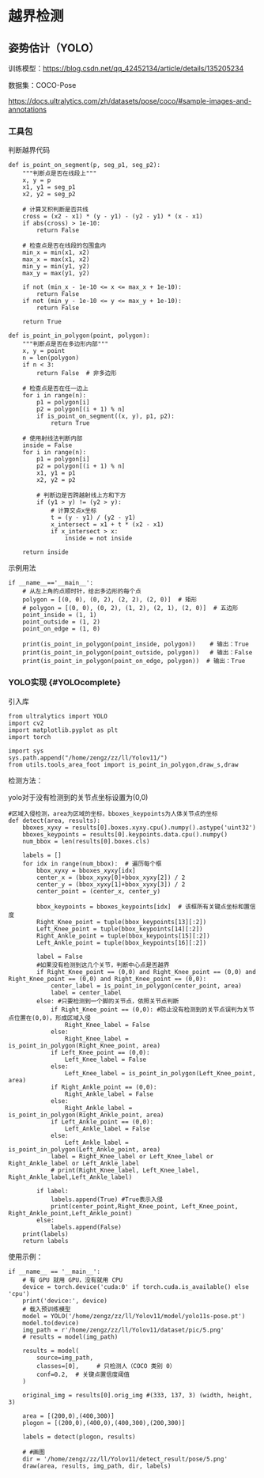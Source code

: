 # 越界检测


## 姿势估计（YOLO）

训练模型：https://blog.csdn.net/qq_42452134/article/details/135205234

数据集：COCO-Pose

https://docs.ultralytics.com/zh/datasets/pose/coco/#sample-images-and-annotations

### 工具包

判断越界代码

    def is_point_on_segment(p, seg_p1, seg_p2):
        """判断点是否在线段上"""
        x, y = p
        x1, y1 = seg_p1
        x2, y2 = seg_p2
    
        # 计算叉积判断是否共线
        cross = (x2 - x1) * (y - y1) - (y2 - y1) * (x - x1)
        if abs(cross) > 1e-10:
            return False
    
        # 检查点是否在线段的包围盒内
        min_x = min(x1, x2)
        max_x = max(x1, x2)
        min_y = min(y1, y2)
        max_y = max(y1, y2)
    
        if not (min_x - 1e-10 <= x <= max_x + 1e-10):
            return False
        if not (min_y - 1e-10 <= y <= max_y + 1e-10):
            return False
    
        return True
    
    def is_point_in_polygon(point, polygon):
        """判断点是否在多边形内部"""
        x, y = point
        n = len(polygon)
        if n < 3:
            return False  # 非多边形
    
        # 检查点是否在任一边上
        for i in range(n):
            p1 = polygon[i]
            p2 = polygon[(i + 1) % n]
            if is_point_on_segment((x, y), p1, p2):
                return True
    
        # 使用射线法判断内部
        inside = False
        for i in range(n):
            p1 = polygon[i]
            p2 = polygon[(i + 1) % n]
            x1, y1 = p1
            x2, y2 = p2
    
            # 判断边是否跨越射线上方和下方
            if (y1 > y) != (y2 > y):
                # 计算交点x坐标
                t = (y - y1) / (y2 - y1)
                x_intersect = x1 + t * (x2 - x1)
                if x_intersect > x:
                    inside = not inside
    
        return inside

示例用法

    if __name__=='__main__':
        # 从左上角的点顺时针，给出多边形的每个点
        polygon = [(0, 0), (0, 2), (2, 2), (2, 0)]  # 矩形
        # polygon = [(0, 0), (0, 2), (1, 2), (2, 1), (2, 0)]  # 五边形
        point_inside = (1, 1)
        point_outside = (1, 2)
        point_on_edge = (1, 0)
    
        print(is_point_in_polygon(point_inside, polygon))    # 输出：True
        print(is_point_in_polygon(point_outside, polygon))   # 输出：False
        print(is_point_in_polygon(point_on_edge, polygon))  # 输出：True

### YOLO实现 {#YOLOcomplete}

引入库

    from ultralytics import YOLO
    import cv2
    import matplotlib.pyplot as plt
    import torch
    
    import sys
    sys.path.append("/home/zengz/zz/ll/Yolov11/")
    from utils.tools_area_foot import is_point_in_polygon,draw_s,draw
    
检测方法：

yolo对于没有检测到的关节点坐标设置为(0,0)
    
    #区域入侵检测，area为区域的坐标，bboxes_keypoints为人体关节点的坐标
    def detect(area, results):
        bboxes_xyxy = results[0].boxes.xyxy.cpu().numpy().astype('uint32')
        bboxes_keypoints = results[0].keypoints.data.cpu().numpy()
        num_bbox = len(results[0].boxes.cls)
    
        labels = []
        for idx in range(num_bbox):  # 遍历每个框
            bbox_xyxy = bboxes_xyxy[idx]
            center_x = (bbox_xyxy[0]+bbox_xyxy[2]) / 2
            center_y = (bbox_xyxy[1]+bbox_xyxy[3]) / 2
            center_point = (center_x, center_y)
    
            bbox_keypoints = bboxes_keypoints[idx]  # 该框所有关键点坐标和置信度
            Right_Knee_point = tuple(bbox_keypoints[13][:2])
            Left_Knee_point = tuple(bbox_keypoints[14][:2])
            Right_Ankle_point = tuple(bbox_keypoints[15][:2])
            Left_Ankle_point = tuple(bbox_keypoints[16][:2])
    
            label = False
            #如果没有检测到这几个关节，判断中心点是否越界
            if Right_Knee_point == (0,0) and Right_Knee_point == (0,0) and Right_Knee_point == (0,0) and Right_Knee_point == (0,0):
                center_label = is_point_in_polygon(center_point, area) 
                label = center_label
            else: #只要检测到一个脚的关节点，依照关节点判断
                if Right_Knee_point == (0,0): #防止没有检测到的关节点误判为关节点位置在(0,0)，形成区域入侵
                    Right_Knee_label = False
                else:
                    Right_Knee_label = is_point_in_polygon(Right_Knee_point, area)
                if Left_Knee_point == (0,0):
                    Left_Knee_label = False
                else:
                    Left_Knee_label = is_point_in_polygon(Left_Knee_point, area)
                if Right_Ankle_point == (0,0):
                    Right_Ankle_label = False
                else:
                    Right_Ankle_label = is_point_in_polygon(Right_Ankle_point, area)
                if Left_Ankle_point == (0,0):
                    Left_Ankle_label = False
                else:
                    Left_Ankle_label = is_point_in_polygon(Left_Ankle_point, area)
                label = Right_Knee_label or Left_Knee_label or Right_Ankle_label or Left_Ankle_label
                # print(Right_Knee_label, Left_Knee_label, Right_Ankle_label,Left_Ankle_label) 
    
            if label:
                labels.append(True) #True表示入侵
                print(center_point,Right_Knee_point, Left_Knee_point, Right_Ankle_point,Left_Ankle_point)
            else:
                labels.append(False)
        print(labels)
        return labels

使用示例：
    
    if __name__ == '__main__':
        # 有 GPU 就用 GPU，没有就用 CPU
        device = torch.device('cuda:0' if torch.cuda.is_available() else 'cpu')
        print('device:', device)
        # 载入预训练模型
        model = YOLO('/home/zengz/zz/ll/Yolov11/model/yolo11s-pose.pt')
        model.to(device)
        img_path = r'/home/zengz/zz/ll/Yolov11/dataset/pic/5.png'
        # results = model(img_path)
    
        results = model(
            source=img_path,
            classes=[0],     # 只检测人（COCO 类别 0）
            conf=0.2,  # 关键点置信度阈值
        )
    
        original_img = results[0].orig_img #(333, 137, 3) (width, height, 3)
    
        area = [(200,0),(400,300)]
        plogon = [(200,0),(400,0),(400,300),(200,300)]
    
        labels = detect(plogon, results)
    
        # #画图
        dir = '/home/zengz/zz/ll/Yolov11/detect_result/pose/5.png'
        draw(area, results, img_path, dir, labels)